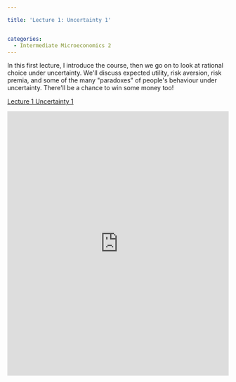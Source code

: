 ```yaml
---

title: 'Lecture 1: Uncertainty 1'


categories:
  - Intermediate Microeconomics 2
---
```

In this first lecture, I introduce the course, then we go on to look at rational choice under uncertainty. We'll discuss expected utility, risk aversion, risk premia, and some of the many "paradoxes" of people's behaviour under uncertainty. There'll be a chance to win some money too!  


<a title="View Lecture 1 Uncertainty 1 on Scribd" href="https://www.scribd.com/doc/124480407/Lecture-1-Uncertainty-1" >Lecture 1 Uncertainty 1</a>

<iframe src="https://www.scribd.com/embeds/124480407/content?start_page=1&view_mode=scroll&access_key=key-d4goxyrimnatbnm6b7r" data-auto-height="false" data-aspect-ratio="1.33333333333333" scrolling="no" width="100%" height="600" frameborder="0"></iframe>